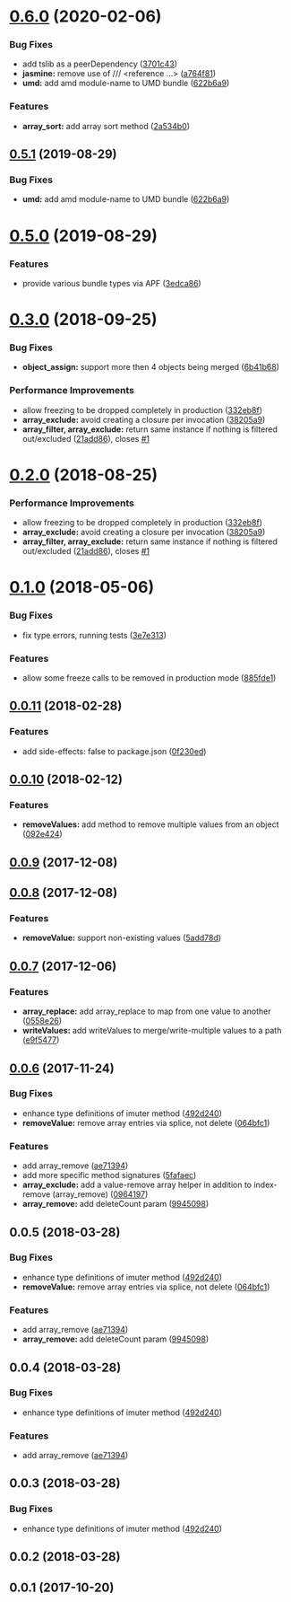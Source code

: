 # [0.6.0](https://github.com/jbedard/imuter/compare/v0.5.0...v0.6.0) (2020-02-06)


### Bug Fixes

* add tslib as a peerDependency ([3701c43](https://github.com/jbedard/imuter/commit/3701c43843c7976a6316b18e256b9c95115c7d1b))
* **jasmine:** remove use of /// <reference ...> ([a764f81](https://github.com/jbedard/imuter/commit/a764f81eb11c3f5bcae15619e7f9f709178f363e))
* **umd:** add amd module-name to UMD bundle ([622b6a9](https://github.com/jbedard/imuter/commit/622b6a9f7ce6ff31d389247fc0958e661a8b9fcd))


### Features

* **array_sort:** add array sort method ([2a534b0](https://github.com/jbedard/imuter/commit/2a534b0928851f2930d603212a6499b613c5ff57))



## [0.5.1](https://github.com/jbedard/imuter/compare/v0.5.0...v0.5.1) (2019-08-29)


### Bug Fixes

* **umd:** add amd module-name to UMD bundle ([622b6a9](https://github.com/jbedard/imuter/commit/622b6a9))



# [0.5.0](https://github.com/jbedard/imuter/compare/v0.4.0...v0.5.0) (2019-08-29)


### Features

* provide various bundle types via APF ([3edca86](https://github.com/jbedard/imuter/commit/3edca86))



<a name="0.3.0"></a>
# [0.3.0](https://github.com/jbedard/imuter/compare/v0.1.0...v0.3.0) (2018-09-25)


### Bug Fixes

* **object_assign:** support more then 4 objects being merged ([6b41b68](https://github.com/jbedard/imuter/commit/6b41b68))


### Performance Improvements

* allow freezing to be dropped completely in production ([332eb8f](https://github.com/jbedard/imuter/commit/332eb8f))
* **array_exclude:** avoid creating a closure per invocation ([38205a9](https://github.com/jbedard/imuter/commit/38205a9))
* **array_filter, array_exclude:** return same instance if nothing is filtered out/excluded ([21add86](https://github.com/jbedard/imuter/commit/21add86)), closes [#1](https://github.com/jbedard/imuter/issues/1)



<a name="0.2.0"></a>
# [0.2.0](https://github.com/jbedard/imuter/compare/492d240...v0.2.0) (2018-08-25)


### Performance Improvements

* allow freezing to be dropped completely in production ([332eb8f](https://github.com/jbedard/imuter/commit/332eb8f))
* **array_exclude:** avoid creating a closure per invocation ([38205a9](https://github.com/jbedard/imuter/commit/38205a9))
* **array_filter, array_exclude:** return same instance if nothing is filtered out/excluded ([21add86](https://github.com/jbedard/imuter/commit/21add86)), closes [#1](https://github.com/jbedard/imuter/issues/1)



<a name="0.1.0"></a>
# [0.1.0](https://github.com/jbedard/imuter/compare/v0.0.11...v0.1.0) (2018-05-06)


### Bug Fixes

* fix type errors, running tests ([3e7e313](https://github.com/jbedard/imuter/commit/3e7e313))


### Features

* allow some freeze calls to be removed in production mode ([885fde1](https://github.com/jbedard/imuter/commit/885fde1))



<a name="0.0.11"></a>
## [0.0.11](https://github.com/jbedard/imuter/compare/v0.0.10...v0.0.11) (2018-02-28)


### Features

* add side-effects: false to package.json ([0f230ed](https://github.com/jbedard/imuter/commit/0f230ed))



<a name="0.0.10"></a>
## [0.0.10](https://github.com/jbedard/imuter/compare/v0.0.9...v0.0.10) (2018-02-12)


### Features

* **removeValues:** add method to remove multiple values from an object ([092e424](https://github.com/jbedard/imuter/commit/092e424))



<a name="0.0.9"></a>
## [0.0.9](https://github.com/jbedard/imuter/compare/v0.0.8...v0.0.9) (2017-12-08)



<a name="0.0.8"></a>
## [0.0.8](https://github.com/jbedard/imuter/compare/v0.0.7...v0.0.8) (2017-12-08)


### Features

* **removeValue:** support non-existing values ([5add78d](https://github.com/jbedard/imuter/commit/5add78d))



<a name="0.0.7"></a>
## [0.0.7](https://github.com/jbedard/imuter/compare/v0.0.6...v0.0.7) (2017-12-06)


### Features

* **array_replace:** add array_replace to map from one value to another ([0558e26](https://github.com/jbedard/imuter/commit/0558e26))
* **writeValues:** add writeValues to merge/write-multiple values to a path ([e9f5477](https://github.com/jbedard/imuter/commit/e9f5477))



<a name="0.0.6"></a>
## [0.0.6](https://github.com/jbedard/imuter/compare/492d240...v0.0.6) (2017-11-24)


### Bug Fixes

* enhance type definitions of imuter method ([492d240](https://github.com/jbedard/imuter/commit/492d240))
* **removeValue:** remove array entries via splice, not delete ([064bfc1](https://github.com/jbedard/imuter/commit/064bfc1))


### Features

* add array_remove ([ae71394](https://github.com/jbedard/imuter/commit/ae71394))
* add more specific method signatures ([5fafaec](https://github.com/jbedard/imuter/commit/5fafaec))
* **array_exclude:** add a value-remove array helper in addition to index-remove (array_remove) ([0964197](https://github.com/jbedard/imuter/commit/0964197))
* **array_remove:** add deleteCount param ([9945098](https://github.com/jbedard/imuter/commit/9945098))



<a name="0.0.5"></a>
## 0.0.5 (2018-03-28)


### Bug Fixes

* enhance type definitions of imuter method ([492d240](https://github.com/jbedard/imuter/commit/492d240))
* **removeValue:** remove array entries via splice, not delete ([064bfc1](https://github.com/jbedard/imuter/commit/064bfc1))


### Features

* add array_remove ([ae71394](https://github.com/jbedard/imuter/commit/ae71394))
* **array_remove:** add deleteCount param ([9945098](https://github.com/jbedard/imuter/commit/9945098))



<a name="0.0.4"></a>
## 0.0.4 (2018-03-28)


### Bug Fixes

* enhance type definitions of imuter method ([492d240](https://github.com/jbedard/imuter/commit/492d240))


### Features

* add array_remove ([ae71394](https://github.com/jbedard/imuter/commit/ae71394))



<a name="0.0.3"></a>
## 0.0.3 (2018-03-28)


### Bug Fixes

* enhance type definitions of imuter method ([492d240](https://github.com/jbedard/imuter/commit/492d240))



<a name="0.0.2"></a>
## 0.0.2 (2018-03-28)



<a name="0.0.1"></a>
## 0.0.1 (2017-10-20)



